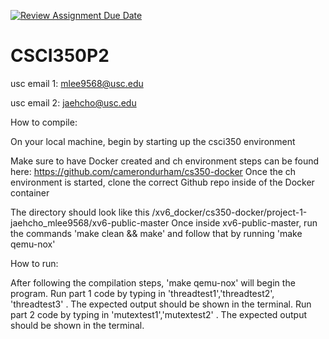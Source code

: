 [![Review Assignment Due Date](https://classroom.github.com/assets/deadline-readme-button-22041afd0340ce965d47ae6ef1cefeee28c7c493a6346c4f15d667ab976d596c.svg)](https://classroom.github.com/a/DTppDqsR)
# CSCI350P2

usc email 1: mlee9568@usc.edu

usc email 2: jaehcho@usc.edu

How to compile:

On your local machine, begin by starting up the csci350 environment

Make sure to have Docker created and ch environment steps can be found here: https://github.com/camerondurham/cs350-docker
Once the ch environment is started, clone the correct Github repo inside of the Docker container

The directory should look like this /xv6_docker/cs350-docker/project-1-jaehcho_mlee9568/xv6-public-master
Once inside xv6-public-master, run the commands 'make clean && make' and follow that by running 'make qemu-nox'

How to run:

After following the compilation steps, 'make qemu-nox' will begin the program.
Run part 1 code by typing in 'threadtest1','threadtest2', 'threadtest3' . The expected output should be shown in the terminal.
Run part 2 code by typing in 'mutextest1','mutextest2' . The expected output should be shown in the terminal.